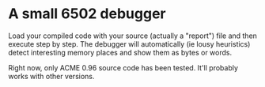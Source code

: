 # A small 6502 debugger

Load your compiled code with your source (actually a "report") file and then execute step by step.
The debugger will automatically (ie lousy heuristics) detect interesting memory places and
show them as bytes or words.

Right now, only ACME 0.96 source code has been tested. It'll probably works with other versions.

